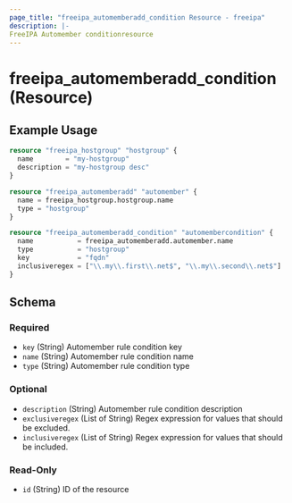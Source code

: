 ```yaml
---
page_title: "freeipa_automemberadd_condition Resource - freeipa"
description: |-
FreeIPA Automember conditionresource
---
```


# freeipa_automemberadd_condition (Resource)



## Example Usage

```terraform
resource "freeipa_hostgroup" "hostgroup" {
  name        = "my-hostgroup"
  description = "my-hostgroup desc"
}

resource "freeipa_automemberadd" "automember" {
  name = freeipa_hostgroup.hostgroup.name
  type = "hostgroup"
}

resource "freeipa_automemberadd_condition" "automembercondition" {
  name           = freeipa_automemberadd.automember.name
  type           = "hostgroup"
  key            = "fqdn"
  inclusiveregex = ["\\.my\\.first\\.net$", "\\.my\\.second\\.net$"]
}
```




<!-- schema generated by tfplugindocs -->
## Schema

### Required

- `key` (String) Automember rule condition key
- `name` (String) Automember rule condition name
- `type` (String) Automember rule condition type

### Optional

- `description` (String) Automember rule condition description
- `exclusiveregex` (List of String) Regex expression for values that should be excluded.
- `inclusiveregex` (List of String) Regex expression for values that should be included.

### Read-Only

- `id` (String) ID of the resource

